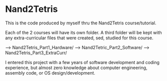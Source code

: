 # Nand2Tetris

This is the code produced by myself thru the Nand2Tetris course/tutorial.

Each of the 2 courses will have its own folder. A third folder will be kept with any extra-curricular files that were created, sed, studied for this course.

--> Nand2Tetris_Part1_Hardware/
--> Nand2Tetric_Part2_Software/
--> Nand2Tetris_Part3_ExtraCurr/

I entered this project with a few years of software development and coding experience, but almost zero knowledge about computer engineering, assembly code, or OS design/development.
